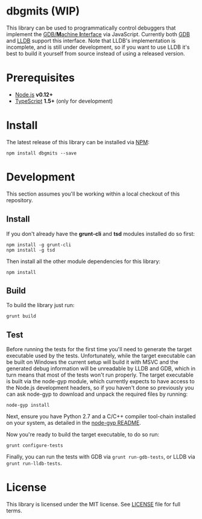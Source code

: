 dbgmits (WIP)
================
This library can be used to programmatically control debuggers that implement the
[GDB/**M**achine **I**nterface](https://sourceware.org/gdb/onlinedocs/gdb/GDB_002fMI.html#GDB_002fMI)
via JavaScript. Currently both [GDB](https://www.gnu.org/s/gdb/) and [LLDB](http://lldb.llvm.org/)
support this interface. Note that LLDB's implementation is incomplete, and is still
under development, so if you want to use LLDB it's best to build it yourself from
source instead of using a released version.

Prerequisites
=============
- [Node.js](https://nodejs.org/) **v0.12+**
- [TypeScript](http://www.typescriptlang.org/) **1.5+** (only for development)

Install
=======
The latest release of this library can be installed via [NPM](https://www.npmjs.com/package/dbgmits):
```
npm install dbgmits --save
```

Development
===========
This section assumes you'll be working within a local checkout of this repository.

Install
-------
If you don't already have the **grunt-cli** and **tsd** modules installed do so first:
```
npm install -g grunt-cli
npm install -g tsd
```

Then install all the other module dependencies for this library:
```
npm install
```

Build
-----
To build the library just run:
```
grunt build
```

Test
----
Before running the tests for the first time you'll need to generate the target executable used by
the tests. Unfortunately, while the target executable can be built on Windows the current setup will
build it with MSVC and the generated debug information will be unreadable by LLDB and GDB, which
in turn means that most of the tests won't run properly. The target executable is built via the
node-gyp module, which currently expects to have access to the Node.js development headers, so if
you haven't done so previously you can ask node-gyp to download and unpack the required files by running:
```
node-gyp install
```

Next, ensure you have Python 2.7 and a C/C++ compiler tool-chain installed on your system,
as detailed in the [node-gyp README](https://github.com/TooTallNate/node-gyp#installation).

Now you're ready to build the target executable, to do so run:
```
grunt configure-tests
```

Finally, you can run the tests with GDB via `grunt run-gdb-tests`, or LLDB via `grunt run-lldb-tests`.

License
=======
This library is licensed under the MIT license. See [LICENSE](LICENSE) file for full terms.
